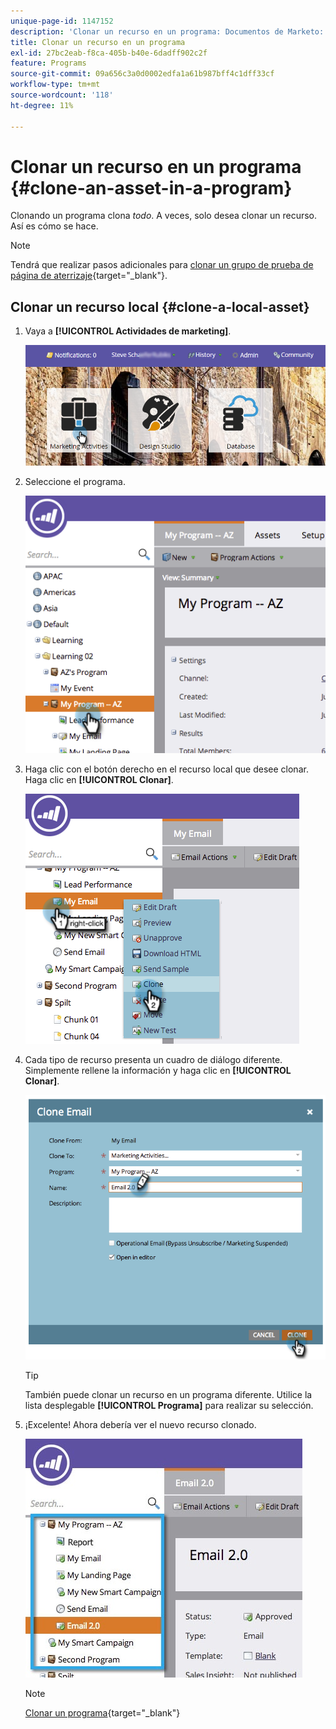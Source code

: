 ```yaml
---
unique-page-id: 1147152
description: 'Clonar un recurso en un programa: Documentos de Marketo: documentación del producto'
title: Clonar un recurso en un programa
exl-id: 27bc2eab-f8ca-405b-b40e-6dadff902c2f
feature: Programs
source-git-commit: 09a656c3a0d0002edfa1a61b987bff4c1dff33cf
workflow-type: tm+mt
source-wordcount: '118'
ht-degree: 11%

---
```


# Clonar un recurso en un programa {#clone-an-asset-in-a-program}

Clonando un programa clona _todo_. A veces, solo desea clonar un recurso. Así es cómo se hace.

>[!NOTE]
>
>Tendrá que realizar pasos adicionales para [clonar un grupo de prueba de página de aterrizaje](/help/marketo/product-docs/demand-generation/landing-pages/landing-page-actions/cloning-a-landing-page-test-group.md){target="_blank"}.

## Clonar un recurso local {#clone-a-local-asset}

1. Vaya a **[!UICONTROL Actividades de marketing]**.

   ![](assets/login-marketing-activities.png)

1. Seleccione el programa.

   ![](assets/image2014-9-23-15-3a56-3a12.png)

1. Haga clic con el botón derecho en el recurso local que desee clonar. Haga clic en **[!UICONTROL Clonar]**.

   ![](assets/image2014-9-23-15-3a56-3a25.png)

1. Cada tipo de recurso presenta un cuadro de diálogo diferente. Simplemente rellene la información y haga clic en **[!UICONTROL Clonar]**.

   ![](assets/image2014-9-23-15-3a56-3a34.png)

   >[!TIP]
   >
   >También puede clonar un recurso en un programa diferente. Utilice la lista desplegable **[!UICONTROL Programa]** para realizar su selección.

1. ¡Excelente! Ahora debería ver el nuevo recurso clonado.

   ![](assets/report.jpg)

   >[!NOTE]
   >
   >[Clonar un programa](/help/marketo/product-docs/core-marketo-concepts/programs/working-with-programs/clone-a-program.md){target="_blank"}
